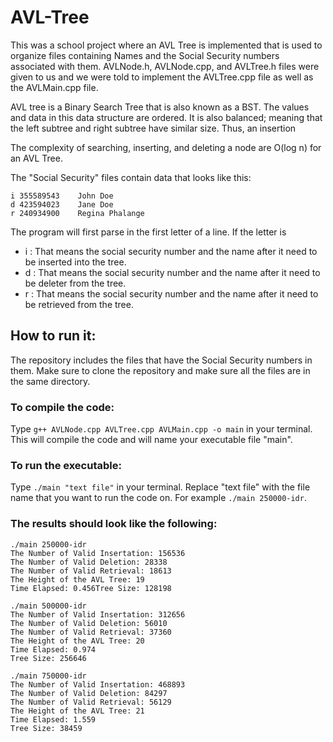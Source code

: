 # AVL-Tree

This was a school project where an AVL Tree is implemented that is used to organize files containing Names and the Social Security numbers associated with them.
AVLNode.h, AVLNode.cpp, and AVLTree.h files were given to us and we were told to implement the AVLTree.cpp file as well as the AVLMain.cpp file. 

AVL tree is a Binary Search Tree that is also known as a BST. The values and data in this data structure are ordered. It is also balanced; meaning that the left subtree and right subtree have similar size. Thus, an insertion 

The complexity of searching, inserting, and deleting a node are O(log n) for an AVL Tree. 

The "Social Security" files contain data that looks like this:
```
i 355589543    John Doe
d 423594023    Jane Doe
r 240934900    Regina Phalange
```

The program will first parse in the first letter of a line. If the letter is
  - i : That means the social security number and the name after it need to be inserted into the tree.
  - d : That means the social security number and the name after it need to be deleter from the tree.
  - r : That means the social security number and the name after it need to be retrieved from the tree.

## How to run it:
The repository includes the files that have the Social Security numbers in them. Make sure to clone the repository and make sure all the files are in the same directory.
### To compile the code:
Type ``` g++ AVLNode.cpp AVLTree.cpp AVLMain.cpp -o main ``` in your terminal.
This will compile the code and will name your executable file "main".
### To run the executable:
Type ``` ./main "text file" ``` in your terminal. Replace "text file" with the file name that you want to run the code on. For example ``` ./main 250000-idr ```.
### The results should look like the following:
```
./main 250000-idr
The Number of Valid Insertation: 156536
The Number of Valid Deletion: 28338
The Number of Valid Retrieval: 18613
The Height of the AVL Tree: 19
Time Elapsed: 0.456Tree Size: 128198

./main 500000-idr
The Number of Valid Insertation: 312656
The Number of Valid Deletion: 56010
The Number of Valid Retrieval: 37360
The Height of the AVL Tree: 20
Time Elapsed: 0.974
Tree Size: 256646

./main 750000-idr
The Number of Valid Insertation: 468893
The Number of Valid Deletion: 84297
The Number of Valid Retrieval: 56129
The Height of the AVL Tree: 21
Time Elapsed: 1.559
Tree Size: 38459
```
